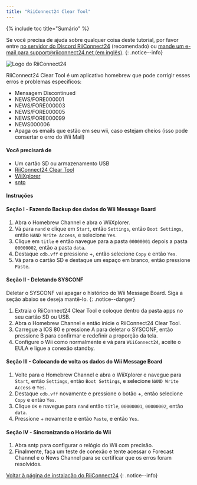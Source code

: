 ```yaml
---
title: "RiiConnect24 Clear Tool"
---
```


{% include toc title="Sumário" %}

Se você precisa de ajuda sobre qualquer coisa deste tutorial, por favor entre [no servidor do Discord RiiConnect24](https://discord.gg/rc24) (recomendado) ou [mande um e-mail para support@riiconnect24.net (em inglês)](mailto:support@riiconnect24.net).
{: .notice--info}

![Logo do RiiConnect24](/images/WiiRC24Logo.jpg)

RiiConnect24 Clear Tool é um aplicativo homebrew que pode corrigir esses erros e problemas específicos:

- Mensagem Discontinued
- NEWS/FORE000001
- NEWS/FORE000003
- NEWS/FORE000005
- NEWS/FORE000099
- NEWS000006
- Apaga os emails que estão em seu wii, caso estejam cheios (isso pode consertar o erro do Wii Mail)

#### Você precisará de

- Um cartão SD ou armazenamento USB
- [RiiConnect24 Clear Tool](https://oscwii.org/library/app/RC24-Clear-Tool)
- [WiiXplorer](https://oscwii.org/library/app/wiixplorer-ss)
- [sntp](https://hbb1.oscwii.org/hbb/sntp/sntp.zip)

#### Instruções

#### Seção I - Fazendo Backup dos dados do Wii Message Board

1. Abra o Homebrew Channel e abra o WiiXplorer.
2. Vá para `nand` e clique em `Start`, então `Settings`, então `Boot Settings`, então `NAND Write Access`, e selecione `Yes`.
3. Clique em `title` e então navegue para a pasta `00000001` depois a pasta `00000002`, então a pasta `data`.
4. Destaque `cdb.vff` e pressione +, então selecione `Copy` e então `Yes`.
5. Vá para o cartão SD e destaque um espaço em branco, então pressione `Paste`.

#### Seção II - Deletando SYSCONF

Deletar o SYSCONF vai apagar o histórico do Wii Message Board. Siga a seção abaixo se deseja mantê-lo.
{: .notice--danger}

1. Extraia o RiiConnect24 Clear Tool e coloque dentro da pasta apps no seu cartão SD ou USB.
2. Abra o Homebrew Channel e então inicie o RiiConnect24 Clear Tool.
3. Carregue a IOS 80 e pressione A para deletar o SYSCONF, então pressione B para confirmar e redefinir a proporção da tela.
4. Configure o Wii como normalmente e vá para `WiiConnect24`, aceite o EULA e ligue a conexão standby.

#### Seção III - Colocando de volta os dados do Wii Message Board

1. Volte para o Homebrew Channel e abra o WiiXplorer e navegue para `Start`, então `Settings`, então `Boot Settings`, e selecione `NAND Write Access` e `Yes`.
2. Destaque `cdb.vff` novamente e pressione o botão +, então selecione `Copy` e então `Yes`.
3. Clique `OK` e navegue para `nand` então `title`, `00000001`, `00000002`, então `data`.
4. Pressione + novamente e então `Paste`, e então `Yes`.

#### Seção IV - Sincronizando o Horário do Wii

1. Abra sntp para configurar o relógio do Wii com precisão.
2. Finalmente, faça um teste de conexão e tente acessar o Forecast Channel e o News Channel para se certificar que os erros foram resolvidos.

[Voltar à página de instalação do RiiConnect24](riiconnect24)
{: .notice--info}
